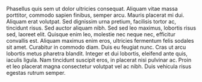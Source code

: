Phasellus quis sem ut dolor ultricies consequat. Aliquam vitae massa porttitor, commodo sapien finibus, semper arcu. Mauris placerat mi dui. Aliquam erat volutpat. Sed dignissim urna pretium, facilisis tortor ac, tincidunt risus. Sed auctor aliquam nibh. Sed sed leo maximus, lobortis risus sed, laoreet elit. Quisque enim leo, molestie nec neque nec, efficitur convallis est. Aliquam maximus enim eros, ultricies fermentum felis sodales sit amet. Curabitur in commodo diam. Duis eu feugiat nunc. Cras ut arcu lobortis metus pharetra blandit. Integer et dui lobortis, eleifend ante quis, iaculis ligula. Nam tincidunt suscipit eros, in placerat nisi pulvinar ac. Proin et leo placerat magna consectetur volutpat vel ac nibh. Duis vehicula risus egestas rutrum semper.